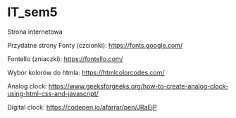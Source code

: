 # IT_sem5
Strona internetowa

Przydatne strony
Fonty (czcionki):
https://fonts.google.com/

Fontello (zniaczki):
https://fontello.com/

Wybór kolorów do htmla:
https://htmlcolorcodes.com/

Analog clock:
https://www.geeksforgeeks.org/how-to-create-analog-clock-using-html-css-and-javascript/

Digital clock:
https://codepen.io/afarrar/pen/JRaEjP
